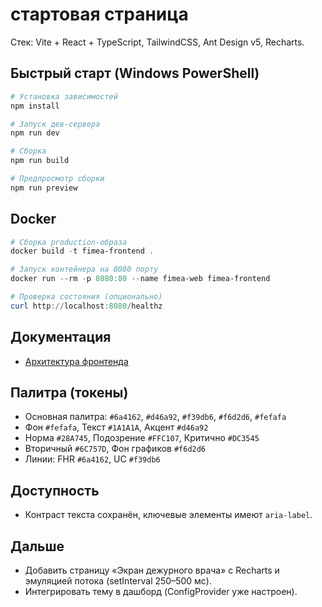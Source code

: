 # стартовая страница

Стек: Vite + React + TypeScript, TailwindCSS, Ant Design v5, Recharts.

## Быстрый старт (Windows PowerShell)

```powershell
# Установка зависимостей
npm install

# Запуск дев-сервера
npm run dev

# Сборка
npm run build

# Предпросмотр сборки
npm run preview
```

## Docker

```powershell
# Сборка production-образа
docker build -t fimea-frontend .

# Запуск контейнера на 8080 порту
docker run --rm -p 8080:80 --name fimea-web fimea-frontend

# Проверка состояния (опционально)
curl http://localhost:8080/healthz
```

## Документация
- [Архитектура фронтенда](docs/frontend-architecture.md)

## Палитра (токены)
- Основная палитра: `#6a4162`, `#d46a92`, `#f39db6`, `#f6d2d6`, `#fefafa`
- Фон `#fefafa`, Текст `#1A1A1A`, Акцент `#d46a92`
- Норма `#28A745`, Подозрение `#FFC107`, Критично `#DC3545`
- Вторичный `#6C757D`, Фон графиков `#f6d2d6`
- Линии: FHR `#6a4162`, UC `#f39db6`

## Доступность
- Контраст текста сохранён, ключевые элементы имеют `aria-label`.

## Дальше
- Добавить страницу «Экран дежурного врача» с Recharts и эмуляцией потока (setInterval 250–500 мс).
- Интегрировать тему в дашборд (ConfigProvider уже настроен).
